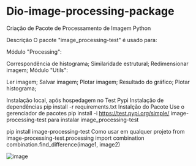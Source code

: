 # Dio-image-processing-package
Criação de Pacote de Processamento de Imagem Python


Descrição
O pacote "image_processing-test" é usado para:

Módulo "Processing":

Correspondência de histograma;
Similaridade estrutural;
Redimensionar imagem;
Módulo "Utils":

Ler imagem;
Salvar imagem;
Plotar imagem;
Resultado do gráfico;
Plotar histograma;

Instalação local, após hospedagem no Test Pypi
 Instalação de dependências
pip install -r requirements.txt
 Instalção do Pacote
Use o gerenciador de pacotes pip install -i https://test.pypi.org/simple/ image-processing-test para instalar image_processing-test

pip install image-processing-test
Como usar em qualquer projeto
from image-processing-test.processing import combination
combination.find_difference(image1, image2)

![image](https://user-images.githubusercontent.com/33034037/195414939-d32faac3-c1e7-437e-bd45-5acb14e1e876.png)
